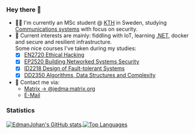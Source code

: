 ### Hey there 👋
- 👨‍💻 I'm currently an MSc student @ [KTH](https://kth.se/en) in Sweden, studying [Communications systems](https://www.kth.se/en/studies/master/communication-systems) with focus on security. 
- 🤔 Current interests are mainly: fiddling with IoT, learning [.NET](https://dotnet.microsoft.com/en-us/), docker and secure and resilient infrastructure.  
Some nice courses I've taken during my studies:
  - [x] [EN2720 Ethical Hacking](https://www.kth.se/student/kurser/kurs/EN2720?l=en)
  - [x] [EP2520 Building Networked Systems Security](https://www.kth.se/student/kurser/kurs/EP2520?l=en)
  - [x] [ID2218 Design of Fault-tolerant Systems](https://www.kth.se/student/kurser/kurs/ID2218?l=en)
  - [x] [DD2350 Algorithms, Data Structures and Complexity](https://www.kth.se/student/kurser/kurs/DD2350?l=en)
- 📣 Contact me via:  
  - [Matrix -> @jedma:matrix.org](https://matrix.to/#/@jedma:matrix.org)
  - [E-Mail](https://keyserver.ubuntu.com/pks/lookup?op=get&search=0x7478BB0362175A6D)


### Statistics
<div>
  <a href="https://github.com/anuraghazra/github-readme-stats">
    <img align="center" alt="EdmanJohan's GitHub stats" src="https://github-readme-stats.vercel.app/api?username=EdmanJohan&count_private=true&show_icons=true&theme=github_dark&locale=en" />
  </a>
  <a href="https://github.com/anuraghazra/github-readme-stats">
    <img align="center" alt="Top Languages" src="https://github-readme-stats.vercel.app/api/top-langs?username=EdmanJohan&count_private=true&show_icons=true&theme=github_dark&locale=en&layout=compact" />
  </a>
</div>
